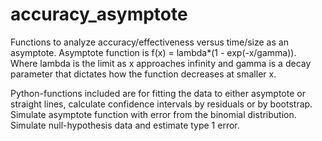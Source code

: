 # accuracy_asymptote
Functions to analyze accuracy/effectiveness versus time/size as an asymptote. Asymptote function is f(x) = lambda*(1 - exp(-x/gamma)). Where lambda is the limit as x approaches infinity and gamma is a decay parameter that dictates how the function decreases at smaller x. 

Python-functions included are for fitting the data to either asymptote or straight lines, calculate confidence intervals by residuals or by bootstrap. Simulate asymptote function with error from the binomial distribution. Simulate null-hypothesis data and estimate type 1 error. 

